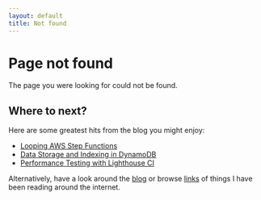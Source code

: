 ```yaml
---
layout: default
title: Not found
---
```


# Page not found

The page you were looking for could not be found. 


## Where to next?

Here are some greatest hits from the blog you might enjoy:

- [Looping AWS Step Functions](/writing/2018/looping-step-functions.html)
- [Data Storage and Indexing in DynamoDB](/writing/2018/data-storage-and-indexing-in-dynamodb.html)
- [Performance Testing with Lighthouse CI](/writing/2019/performance-testing-with-lighthouse-ci.html)

Alternatively, have a look around the [blog](/writing.html) or browse [links](/links.html) of things I have been reading around the internet.